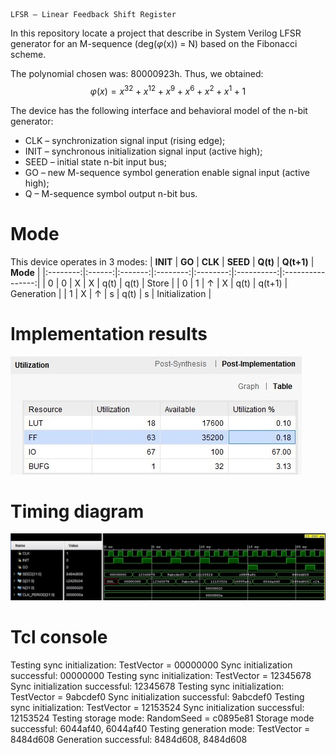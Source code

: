     LFSR — Linear Feedback Shift Register

In this repository locate a project that describe in System Verilog LFSR generator 
for an M-sequence (deg($\varphi$(x)) = N) based on the Fibonacci scheme.

The polynomial chosen was: 80000923h. Thus, we obtained:
$$φ(x) = x^{32} + x^{12} + x^9 + x^6 + x^2 + x^1 + 1$$

The device has the following interface and behavioral model of the n-bit generator:
- CLK – synchronization signal input (rising edge);
- INIT – synchronous initialization signal input (active high);
- SEED – initial state n-bit input bus;
- GO – new M-sequence symbol generation enable signal input (active high);
- Q – M-sequence symbol output n-bit bus.

# Mode
This device operates in 3 modes:
| **INIT** | **GO** | **CLK** | **SEED** | **Q(t)** | **Q(t+1)** | **Mode**        |
|:--------:|:------:|:-------:|:--------:|:--------:|:----------:|:----------------:|
| 0        | 0      | X       | X        | q(t)     | q(t)       | Store         |
| 0        | 1      | ↑       | X        | q(t)     | q(t+1)     | Generation    |
| 1        | X      | ↑       | s        | q(t)     | s          | Initialization    |

# Implementation results
![alt text](img/imp.jpg)

# Timing diagram

![alt text](img/time.jpg)

# Tcl console
Testing sync initialization: TestVector = 00000000
Sync initialization successful: 00000000
Testing sync initialization: TestVector = 12345678
Sync initialization successful: 12345678
Testing sync initialization: TestVector = 9abcdef0
Sync initialization successful: 9abcdef0
Testing sync initialization: TestVector = 12153524
Sync initialization successful: 12153524
Testing storage mode: RandomSeed = c0895e81
Storage mode successful: 6044af40, 6044af40
Testing generation mode: TestVector = 8484d608
Generation successful: 8484d608, 8484d608
